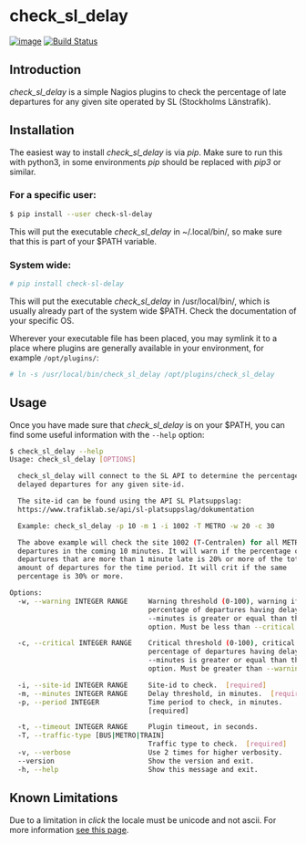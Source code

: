 check\_sl\_delay
================
[![image](https://img.shields.io/pypi/v/check_sl_delay.svg)](https://pypi.python.org/pypi/check_sl_delay)
[![Build Status](https://travis-ci.com/johanthoren/check_sl_delay.svg?token=xKPVyJ8cXNtwnz8Trqfu&branch=master)](https://travis-ci.com/johanthoren/check_sl_delay)

## Introduction

*check_sl_delay* is a simple Nagios plugins to check the percentage of late departures for any given site operated by SL (Stockholms Länstrafik).

## Installation

The easiest way to install *check_sl_delay* is via *pip*. Make sure to run this with python3, in some environments *pip* should be replaced with *pip3* or similar.

### For a specific user:
```bash
$ pip install --user check-sl-delay
```

This will put the executable *check_sl_delay* in ~/.local/bin/, so make sure that this is part of your $PATH variable.

### System wide:
```bash
# pip install check-sl-delay
```

This will put the executable *check_sl_delay* in /usr/local/bin/, which is usually already part of the system wide $PATH. Check the documentation of your specific OS.

Wherever your executable file has been placed, you may symlink it to a place where plugins are generally available in your environment, for example `/opt/plugins/`:

```bash
# ln -s /usr/local/bin/check_sl_delay /opt/plugins/check_sl_delay
```

## Usage

Once you have made sure that *check_sl_delay* is on your $PATH, you can find some useful information with the `--help` option:

```bash
$ check_sl_delay --help
Usage: check_sl_delay [OPTIONS]

  check_sl_delay will connect to the SL API to determine the percentage of
  delayed departures for any given site-id.

  The site-id can be found using the API SL Platsuppslag:
  https://www.trafiklab.se/api/sl-platsuppslag/dokumentation

  Example: check_sl_delay -p 10 -m 1 -i 1002 -T METRO -w 20 -c 30

  The above example will check the site 1002 (T-Centralen) for all METRO
  departures in the coming 10 minutes. It will warn if the percentage of
  departures that are more than 1 minute late is 20% or more of the total
  amount of departures for the time period. It will crit if the same
  percentage is 30% or more.

Options:
  -w, --warning INTEGER RANGE     Warning threshold (0-100), warning if the
                                  percentage of departures having delays above
                                  --minutes is greater or equal than this
                                  option. Must be less than --critical.

  -c, --critical INTEGER RANGE    Critical threshold (0-100), critical if the
                                  percentage of departures having delays above
                                  --minutes is greater or equal than this
                                  option. Must be greater than --warning.

  -i, --site-id INTEGER RANGE     Site-id to check.  [required]
  -m, --minutes INTEGER RANGE     Delay threshold, in minutes.  [required]
  -p, --period INTEGER            Time period to check, in minutes.
                                  [required]

  -t, --timeout INTEGER RANGE     Plugin timeout, in seconds.
  -T, --traffic-type [BUS|METRO|TRAIN]
                                  Traffic type to check.  [required]
  -v, --verbose                   Use 2 times for higher verbosity.
  --version                       Show the version and exit.
  -h, --help                      Show this message and exit.
  ```

## Known Limitations

Due to a limitation in *click* the locale must be unicode and not ascii. For more information [see this page](http://click.palletsprojects.com/en/5.x/python3/#python-3-surrogate-handling "Python 3 Surrogate Handling in Click").
